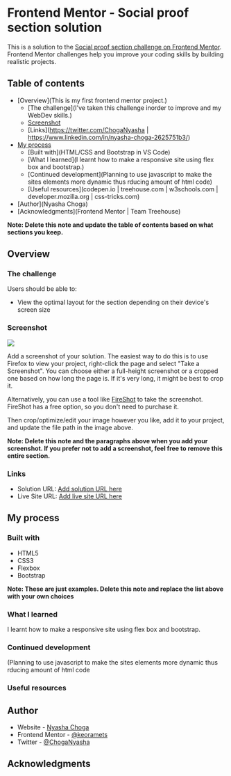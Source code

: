 # Frontend Mentor - Social proof section solution

This is a solution to the [Social proof section challenge on Frontend Mentor](https://www.frontendmentor.io/challenges/social-proof-section-6e0qTv_bA). Frontend Mentor challenges help you improve your coding skills by building realistic projects. 

## Table of contents

- [Overview](This is my first frontend mentor project.)
  - [The challenge](I've taken this challenge inorder to improve and my WebDev skills.)
  - [Screenshot](#screenshot)
  - [Links](https://twitter.com/ChogaNyasha | https://www.linkedin.com/in/nyasha-choga-2625751b3/)
- [My process](#my-process)
  - [Built with](HTML/CSS and Bootstrap in VS Code)
  - [What I learned](I learnt how to make a responsive site using flex box and bootstrap.)
  - [Continued development](Planning to use javascript to make the sites elements more dynamic thus rducing amount of html code)
  - [Useful resources](codepen.io | treehouse.com | w3schools.com | developer.mozilla.org | css-tricks.com)
- [Author](Nyasha Choga)
- [Acknowledgments](Frontend Mentor | Team Treehouse)

**Note: Delete this note and update the table of contents based on what sections you keep.**

## Overview

### The challenge

Users should be able to:

- View the optimal layout for the section depending on their device's screen size

### Screenshot

![](./screenshot.jpg)

Add a screenshot of your solution. The easiest way to do this is to use Firefox to view your project, right-click the page and select "Take a Screenshot". You can choose either a full-height screenshot or a cropped one based on how long the page is. If it's very long, it might be best to crop it.

Alternatively, you can use a tool like [FireShot](https://getfireshot.com/) to take the screenshot. FireShot has a free option, so you don't need to purchase it. 

Then crop/optimize/edit your image however you like, add it to your project, and update the file path in the image above.

**Note: Delete this note and the paragraphs above when you add your screenshot. If you prefer not to add a screenshot, feel free to remove this entire section.**

### Links

- Solution URL: [Add solution URL here](https://your-solution-url.com)
- Live Site URL: [Add live site URL here](https://your-live-site-url.com)

## My process

### Built with


- HTML5
- CSS3
- Flexbox
- Bootstrap

**Note: These are just examples. Delete this note and replace the list above with your own choices**

### What I learned

I learnt how to make a responsive site using flex box and bootstrap.


### Continued development

(Planning to use javascript to make the sites elements more dynamic thus rducing amount of html code

### Useful resources

## Author

- Website - [Nyasha Choga](https://)
- Frontend Mentor - [@keoramets](https://www.frontendmentor.io/profile/keoramets)
- Twitter - [@ChogaNyasha](https://twitter.com/ChogaNyasha)



## Acknowledgments

